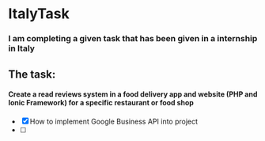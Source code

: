 # ItalyTask
### I am completing a given task that has been given in a internship in Italy
## The task: 
#### Create a read reviews system in a food delivery app and website (PHP and Ionic Framework) for a specific restaurant or food shop
- [x] How to implement Google Business API into project
- [ ] 
